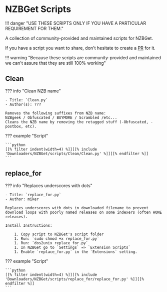# NZBGet Scripts

!!! danger "USE THESE SCRIPTS ONLY IF YOU HAVE A PARTICULAR REQUIREMENT FOR THEM."

A collection of community-provided and maintained scripts for NZBGet.

If you have a script you want to share, don't hesitate to create a [PR](https://github.com/TRaSH-Guides/Guides/blob/master/CONTRIBUTING.md) for it.

!!! warning "Because these scripts are community-provided and maintained we can't assure that they are still 100% working"

## Clean

??? info "Clean NZB name"

    - Title: `Clean.py`
    - Author(s): ???

    Removes the following suffixes from NZB name:
    NZBgeek / Obfuscated / BUYMORE / Scrambled /etc...
    Cleans the NZB name by removing the retagged stuff (-Obfuscated, -postbox, etc).

??? example "Script"

    ```python
    [[% filter indent(width=4) %]][[% include 'Downloaders/NZBGet/scripts/Clean/Clean.py' %]][[% endfilter %]]
    ```

## replace_for

??? info "Replaces underscores with dots"

    - Title: `replace_for.py`
    - Author: miker

    Replaces underscores with dots in downloaded filename to prevent download loops with poorly named releases on some indexers (often HONE releases).

    Install Instructions:

        1. Copy script to NZBGet's script folder
        1. Run: `sudo chmod +x replace_for.py`
        1. Run: `dos2unix replace_for.py`
        1. In NZBGet go to `Settings` => `Extension Scripts`
        1. Enable `replace_for.py` in the `Extensions` setting.

??? example "Script"

    ```python
    [[% filter indent(width=4) %]][[% include 'Downloaders/NZBGet/scripts/replace_for/replace_for.py' %]][[% endfilter %]]
    ```
